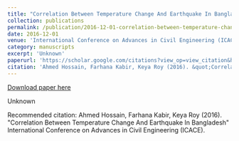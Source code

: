 ```yaml
---
title: "Correlation Between Temperature Change And Earthquake In Bangladesh"
collection: publications
permalink: /publication/2016-12-01-correlation-between-temperature-change-and-earthquake-in-bangladesh
date: 2016-12-01
venue: 'International Conference on Advances in Civil Engineering (ICACE)'
category: manuscripts
excerpt: 'Unknown'
paperurl: 'https://scholar.google.com/citations?view_op=view_citation&hl=en&user=U9tD0ywAAAAJ&cstart=20&pagesize=80&sortby=pubdate&citation_for_view=U9tD0ywAAAAJ:UeHWp8X0CEIC'
citation: 'Ahmed Hossain, Farhana Kabir, Keya Roy (2016). &quot;Correlation Between Temperature Change And Earthquake In Bangladesh&quot; International Conference on Advances in Civil Engineering (ICACE).'
---
```


<a href='https://scholar.google.com/citations?view_op=view_citation&hl=en&user=U9tD0ywAAAAJ&cstart=20&pagesize=80&sortby=pubdate&citation_for_view=U9tD0ywAAAAJ:UeHWp8X0CEIC'>Download paper here</a>

Unknown

Recommended citation: Ahmed Hossain, Farhana Kabir, Keya Roy (2016). &quot;Correlation Between Temperature Change And Earthquake In Bangladesh&quot; International Conference on Advances in Civil Engineering (ICACE).